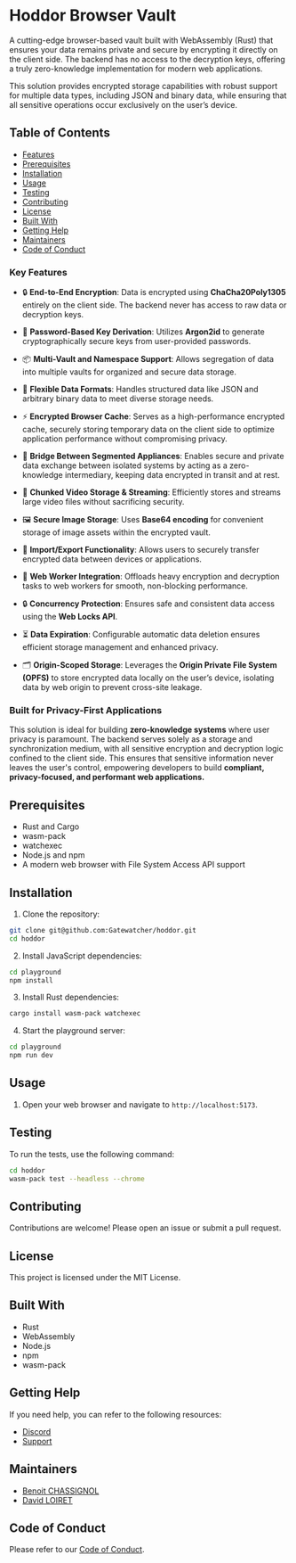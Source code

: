 # Hoddor Browser Vault

A cutting-edge browser-based vault built with WebAssembly (Rust) that ensures your data remains private and secure by encrypting it directly on the client side. The backend has no access to the decryption keys, offering a truly zero-knowledge implementation for modern web applications.

This solution provides encrypted storage capabilities with robust support for multiple data types, including JSON and binary data, while ensuring that all sensitive operations occur exclusively on the user’s device.

## Table of Contents

- [Features](#features)
- [Prerequisites](#prerequisites)
- [Installation](#installation)
- [Usage](#usage)
- [Testing](#testing)
- [Contributing](#contributing)
- [License](#license)
- [Built With](#built-with)
- [Getting Help](#getting-help)
- [Maintainers](#maintainers)
- [Code of Conduct](#code-of-conduct)

### Key Features

- 🔒 **End-to-End Encryption**: Data is encrypted using **ChaCha20Poly1305** entirely on the client side. The backend never has access to raw data or decryption keys.
  
- 🔑 **Password-Based Key Derivation**: Utilizes **Argon2id** to generate cryptographically secure keys from user-provided passwords.

- 📦 **Multi-Vault and Namespace Support**: Allows segregation of data into multiple vaults for organized and secure data storage.

- 📄 **Flexible Data Formats**: Handles structured data like JSON and arbitrary binary data to meet diverse storage needs.

- ⚡ **Encrypted Browser Cache**: Serves as a high-performance encrypted cache, securely storing temporary data on the client side to optimize application performance without compromising privacy.

- 🔗 **Bridge Between Segmented Appliances**: Enables secure and private data exchange between isolated systems by acting as a zero-knowledge intermediary, keeping data encrypted in transit and at rest.

- 🎥 **Chunked Video Storage & Streaming**: Efficiently stores and streams large video files without sacrificing security.

- 🖼️ **Secure Image Storage**: Uses **Base64 encoding** for convenient storage of image assets within the encrypted vault.

- 🔄 **Import/Export Functionality**: Allows users to securely transfer encrypted data between devices or applications.

- 👷 **Web Worker Integration**: Offloads heavy encryption and decryption tasks to web workers for smooth, non-blocking performance.

- 🔒 **Concurrency Protection**: Ensures safe and consistent data access using the **Web Locks API**.

- ⏳ **Data Expiration**: Configurable automatic data deletion ensures efficient storage management and enhanced privacy.

- 🗂️ **Origin-Scoped Storage**: Leverages the **Origin Private File System (OPFS)** to store encrypted data locally on the user’s device, isolating data by web origin to prevent cross-site leakage.

### Built for Privacy-First Applications
This solution is ideal for building **zero-knowledge systems** where user privacy is paramount. The backend serves solely as a storage and synchronization medium, with all sensitive encryption and decryption logic confined to the client side. This ensures that sensitive information never leaves the user's control, empowering developers to build **compliant, privacy-focused, and performant web applications.**


## Prerequisites

- Rust and Cargo
- wasm-pack
- watchexec
- Node.js and npm
- A modern web browser with File System Access API support

## Installation

1. Clone the repository:
```bash
git clone git@github.com:Gatewatcher/hoddor.git
cd hoddor
```

2. Install JavaScript dependencies:

```bash
cd playground
npm install
```

3. Install Rust dependencies:
```bash
cargo install wasm-pack watchexec
```

4. Start the playground server:
```bash
cd playground
npm run dev
```

## Usage

1. Open your web browser and navigate to `http://localhost:5173`.

## Testing

To run the tests, use the following command:
```bash
cd hoddor
wasm-pack test --headless --chrome
```

## Contributing

Contributions are welcome! Please open an issue or submit a pull request.

## License

This project is licensed under the MIT License.

## Built With

- Rust
- WebAssembly
- Node.js
- npm
- wasm-pack

## Getting Help

If you need help, you can refer to the following resources:
- [Discord](https://discord.gg/wu3Fr6nE)
- [Support](https://github.com/Gatewatcher/hoddor/issues)

## Maintainers

- [Benoit CHASSIGNOL](benoit.chassignol@gatewatcher.com)
- [David LOIRET](david.loiret@gatewatcher.com)

## Code of Conduct

Please refer to our [Code of Conduct](https://github.com/Gatewatcher/hoddor/blob/main/CODE_OF_CONDUCT.md).
